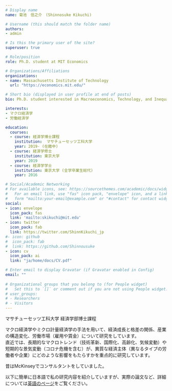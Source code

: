 ```yaml
---
# Display name
name: 菊池　信之介　(Shinnosuke Kikuchi)

# Username (this should match the folder name)
authors:
- admin

# Is this the primary user of the site?
superuser: true

# Role/position
role: Ph.D. student at MIT Economics

# Organizations/Affiliations
organizations:
- name: Massachusetts Institute of Technology
  url: "https://economics.mit.edu/"

# Short bio (displayed in user profile at end of posts)
bio: Ph.D. student interested in Macroeconomics, Technology, and Inequality

interests:
- マクロ経済学
- 労働経済学

education:
  courses:
  - course: 経済学博士課程
    institution:  マサチューセッツ工科大学
    year: 2019- (在籍中)
  - course: 経済学修士
    institution: 東京大学
    year: 2019
  - course: 経済学学士
    institution: 東京大学 (全学卒業生総代)
    year: 2016

# Social/Academic Networking
# For available icons, see: https://sourcethemes.com/academic/docs/widgets/#icons
#   For an email link, use "fas" icon pack, "envelope" icon, and a link in the
#   form "mailto:your-email@example.com" or "#contact" for contact widget.
social:
- icon: envelope
  icon_pack: fas
  link: 'mailto:skikuchi@mit.edu'
- icon: twitter
  icon_pack: fab
  link: https://twitter.com/ShinnKikuchi_jp
#- icon: github
#  icon_pack: fab
#  link: https://github.com/Shinnousuke
- icon: cv
  icon_pack: ai
  link: "ja/home/docs/CV.pdf"

# Enter email to display Gravatar (if Gravatar enabled in Config)
email: ""
  
# Organizational groups that you belong to (for People widget)
#   Set this to `[]` or comment out if you are not using People widget.  
# user_groups:
# - Researchers
# - Visitors
---
```


マサチューセッツ工科大学 経済学部博士課程

マクロ経済学やミクロ計量経済学の手法を用いて、経済成長と格差の関係、産業の構造変化、労働市場（雇用や賃金）について研究をしています。  
直近では、長期的なマクロトレンド（技術革新、国際化、高齢化、気候変動）や短期的な景気変動（コロナ危機を含む）が、異質な経済主体（異なるタイプの労働者や企業）にどのような影響をもたらすかを重点的に研究しています。  

昔はMcKinseyでコンサルタントをしていました。

以下に簡単に日本語で私の研究内容を紹介していますが、実際の論文など、詳細については[英語のページ](https://shinnosuke-kikuchi.com/en/)をご覧ください。